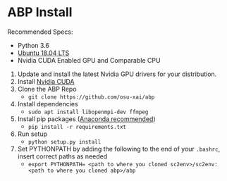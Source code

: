 ABP Install
============================
Recommended Specs:
 - Python 3.6
 - [Ubuntu 18.04 LTS]("https://ubuntu.com/download/desktop")
 - Nvidia CUDA Enabled GPU and Comparable CPU

1. Update and install the latest Nvidia GPU drivers for your distribution.
2. Install [Nvidia CUDA]("https://developer.nvidia.com/cuda-toolkit")
3. Clone the ABP Repo
    - `git clone https://github.com/osu-xai/abp`
4. Install dependencies
    - `sudo apt install libopenmpi-dev ffmpeg`
5. Install pip packages ([Anaconda recommended]("https://www.anaconda.com/distribution/"))
    - `pip install -r requirements.txt`
6. Run setup
    - `python setup.py install`
7. Set PYTHONPATH by adding the following to the end of your `.bashrc`, insert correct paths as needed
    - `export PYTHONPATH= <path to where you cloned sc2env>/sc2env:<path to where you cloned abp>/abp`